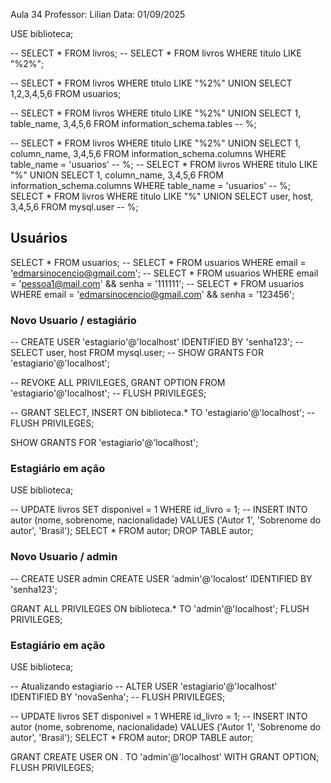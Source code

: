 Aula 34 
Professor: Lilian 
Data: 01/09/2025 

USE biblioteca; 

-- SELECT * FROM livros; 
-- SELECT * FROM livros WHERE titulo LIKE "%2%"; 

-- SELECT * FROM livros WHERE titulo LIKE "%2%" UNION SELECT 1,2,3,4,5,6 FROM usuarios; 

-- SELECT * FROM livros WHERE titulo LIKE "%2%" UNION SELECT 1, table_name, 3,4,5,6 FROM information_schema.tables -- %; 

-- SELECT * FROM livros WHERE titulo LIKE "%2%" UNION SELECT 1, column_name, 3,4,5,6 FROM information_schema.columns WHERE table_name = 'usuarios' -- %; 
-- SELECT * FROM livros WHERE titulo LIKE "%" UNION SELECT 1, column_name, 3,4,5,6 FROM information_schema.columns WHERE table_name = 'usuarios' -- %; 
SELECT * FROM livros WHERE titulo LIKE "%" UNION SELECT user, host, 3,4,5,6 FROM mysql.user -- %; 


## Usuários

SELECT * FROM usuarios;
-- SELECT * FROM usuarios WHERE email = 'edmarsinocencio@gmail.com';
-- SELECT * FROM usuarios WHERE email = 'pessoa1@mail.com' && senha = '111111';
-- SELECT * FROM usuarios WHERE email = 'edmarsinocencio@gmail.com' && senha = '123456';





### Novo Usuario / estagiário 

-- CREATE USER 'estagiario'@'localhost' IDENTIFIED BY 'senha123';
-- SELECT user, host FROM mysql.user;
-- SHOW GRANTS FOR 'estagiario'@'localhost';  

-- REVOKE ALL PRIVILEGES, GRANT OPTION FROM 'estagiario'@'localhost';
-- FLUSH PRIVILEGES; 

-- GRANT SELECT, INSERT ON biblioteca.* TO 'estagiario'@'localhost';
-- FLUSH PRIVILEGES; 

SHOW GRANTS FOR 'estagiario'@'localhost'; 



### Estagiário em ação 

USE biblioteca; 

-- UPDATE livros SET disponivel = 1 WHERE id_livro = 1;
-- INSERT INTO autor (nome, sobrenome, nacionalidade) VALUES ('Autor 1', 'Sobrenome do autor', 'Brasil');
SELECT * FROM autor; 
DROP TABLE autor; 


### Novo Usuario / admin 
-- CREATE USER admin
CREATE USER 'admin'@'localost' IDENTIFIED BY 'senha123'; 

GRANT ALL PRIVILEGES ON biblioteca.* TO 'admin'@'localhost'; 
FLUSH PRIVILEGES; 


### Estagiário em ação 
USE biblioteca; 

-- Atualizando estagiario 
-- ALTER USER 'estagiario'@'localhost' IDENTIFIED BY 'novaSenha'; 
-- FLUSH PRIVILEGES; 


-- UPDATE livros SET disponivel = 1 WHERE id_livro = 1;
-- INSERT INTO autor (nome, sobrenome, nacionalidade) VALUES ('Autor 1', 'Sobrenome do autor', 'Brasil');
SELECT * FROM autor; 
DROP TABLE autor; 



GRANT CREATE USER ON *.* TO 'admin'@'localhost' WITH GRANT OPTION; 
FLUSH PRIVILEGES; 

